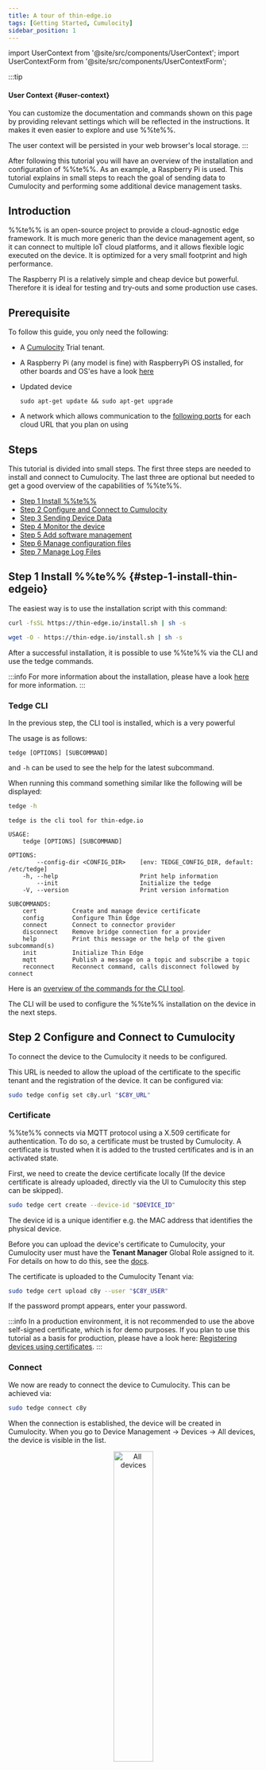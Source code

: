 ```yaml
---
title: A tour of thin-edge.io
tags: [Getting Started, Cumulocity]
sidebar_position: 1
---
```


import UserContext from '@site/src/components/UserContext';
import UserContextForm from '@site/src/components/UserContextForm';

:::tip
#### User Context {#user-context}

You can customize the documentation and commands shown on this page by providing relevant settings which will be reflected in the instructions. It makes it even easier to explore and use %%te%%.

<UserContextForm settings="DEVICE_ID,C8Y_URL,C8Y_USER" />

The user context will be persisted in your web browser's local storage.
:::

After following this tutorial you will have an overview of the installation and configuration of %%te%%. As an example, a Raspberry Pi is used. This tutorial explains in small steps to reach the goal of sending data to Cumulocity and performing some additional device management tasks.


## Introduction

%%te%% is an open-source project to provide a cloud-agnostic edge framework. It is much more generic than the device management agent, so it can connect to multiple IoT cloud platforms, and it allows flexible logic executed on the device. It is optimized for a very small footprint and high performance.

The Raspberry PI is a relatively simple and cheap device but powerful. Therefore it is ideal for testing and try-outs and some production use cases.


##  Prerequisite

To follow this guide, you only need the following:
- A [Cumulocity](https://www.cumulocity.com/start-your-journey/free-trial/) Trial tenant.

- A Raspberry Pi (any model is fine) with RaspberryPi OS installed, for other boards and OS'es have a look [here](../references/supported-platforms.md)
- Updated device

    ```
    sudo apt-get update && sudo apt-get upgrade
    ```

- A network which allows communication to the [following ports](../references/supported-platforms.md#network_configuration) for each cloud URL that you plan on using

## Steps

This tutorial is divided into small steps. The first three steps are needed to install and connect to Cumulocity. The last three are optional but needed to get a good overview of the capabilities of %%te%%.

- [Step 1 Install %%te%%](#step-1-install-thin-edgeio)
- [Step 2 Configure and Connect to Cumulocity](#step-2-configure-and-connect-to-cumulocity)
- [Step 3 Sending Device Data](#step-3-sending-device-data)
- [Step 4 Monitor the device](#step-4-monitor-the-device)
- [Step 5 Add software management](#step-5-add-software-management)
- [Step 6 Manage configuration files](#step-6-manage-configuration-files)
- [Step 7 Manage Log Files](#step-7-manage-log-files)


## Step 1 Install %%te%% {#step-1-install-thin-edgeio}

The easiest way is to use the installation script with this command:

```sh tab={"label":"curl"}
curl -fsSL https://thin-edge.io/install.sh | sh -s
```

```sh tab={"label":"wget"}
wget -O - https://thin-edge.io/install.sh | sh -s
```

After a successful installation, it is possible to use %%te%% via the CLI and use the tedge commands.

:::info
For more information about the installation, please have a look [here](../install/index.md) for more information.
:::

### Tedge CLI

In the previous step, the CLI tool is installed, which is a very powerful

The usage is as follows:
```
tedge [OPTIONS] [SUBCOMMAND]
```
and `-h` can be used to see the help for the latest subcommand.

When running this command something similar like the following will be displayed:


```sh
tedge -h
```

```run command="tedge -h" lang="text" title="Output"
tedge is the cli tool for thin-edge.io

USAGE:
    tedge [OPTIONS] [SUBCOMMAND]

OPTIONS:
        --config-dir <CONFIG_DIR>    [env: TEDGE_CONFIG_DIR, default: /etc/tedge]
    -h, --help                       Print help information
        --init                       Initialize the tedge
    -V, --version                    Print version information

SUBCOMMANDS:
    cert          Create and manage device certificate
    config        Configure Thin Edge
    connect       Connect to connector provider
    disconnect    Remove bridge connection for a provider
    help          Print this message or the help of the given subcommand(s)
    init          Initialize Thin Edge
    mqtt          Publish a message on a topic and subscribe a topic
    reconnect     Reconnect command, calls disconnect followed by connect
```

Here is an [overview of the commands for the CLI tool](../references/cli/index.md).

The CLI will be used to configure the %%te%% installation on the device in the next steps.

## Step 2 Configure and Connect to Cumulocity

To connect the device to the Cumulocity it needs to be configured.

This URL is needed to allow the upload of the certificate to the specific tenant and the registration of the device. It can be configured via:

<UserContext>

```sh
sudo tedge config set c8y.url "$C8Y_URL"
```

</UserContext>

### Certificate

%%te%% connects via MQTT protocol using a X.509 certificate for authentication. To do so, a certificate must be trusted by Cumulocity. A certificate is trusted when it is added to the trusted certificates and is in an activated state.

First, we need to create the device certificate locally (If the device certificate is already uploaded, directly via the UI to Cumulocity this step can be skipped).

<UserContext>

```sh
sudo tedge cert create --device-id "$DEVICE_ID"
```

</UserContext>

The device id is a unique identifier e.g. the MAC address that identifies the physical device.

Before you can upload the device's certificate to Cumulocity, your Cumulocity user must have the **Tenant Manager** Global Role assigned to it. For details on how to do this, see the [docs](connect-c8y.md#common-errors-403).

The certificate is uploaded to the Cumulocity Tenant via:

<UserContext>

```sh
sudo tedge cert upload c8y --user "$C8Y_USER"
```

</UserContext>

If the password prompt appears, enter your password.

:::info
In a production environment, it is not recommended to use the above self-signed certificate, which is for demo purposes. If you plan to use this tutorial as a basis for production, please have a look here: [Registering devices using certificates](https://cumulocity.com/docs/device-integration/device-certificates/#registering-devices-using-certificates).
:::

### Connect

We now are ready to connect the device to Cumulocity. This can be achieved via:

```sh
sudo tedge connect c8y
```

When the connection is established, the device will be created in Cumulocity. When you go to Device Management &rarr; Devices &rarr; All devices, the device is visible in the list.

<p align="center">
    <img
        src={require('./images/DevicesList.png').default}
        alt="All devices"
        width="40%"
    />
</p>

## Step 3 Sending Device Data

Once your device is configured and connected to Cumulocity, you can start sending measurements, events or alarms. In the standard configuration, you can not connect externally to the mosquito broker and thus the messages have to be sent directly from the device itself.

Below shows some examples on how to publish an MQTT message via the command line:

```sh te2mqtt formats=v1
tedge mqtt pub '{{TOPIC}}' '{{PAYLOAD}}'
```

%%te%% comes with a tedge-mapper daemon. This process collects the data from the `te/#` topics and translates them to the tedge payloads on the `c8y/#` topics which are mapped directly to Cumulocity. The mapper translates simple JSON to the desired target payload for Cumulocity.

### Sending measurements

Measurements within Cumulocity represent regularly acquired readings and statistics from sensors.

A simple single-valued measurement like a temperature measurement can be represented in %%te%% JSON as follows:

```json
{"temperature": 25}
```

With the key-value pair representing the measurement type and the numeric value of the measurement. The endpoint that is supervised by the tedge-mapper for measurements is:

```sh
te/+/+/+/+/m/+
```

The temperature measurement described above can be sent as follows:

```sh te2mqtt formats=v1
tedge mqtt pub te/device/main///m/ '{"temperature": 25}'
```

### Sending events

Events are used to pass real-time information, which is not just plain sensor values, through Cumulocity.

A simple event can be represented in %%te%% JSON as follows:

```json
{
  "text": "A door was closed"
}
```

The endpoint that is supervised by the tedge-mapper for events is:

```sh
te/+/+/+/+/e/+
```

So the door open event described above can be sent as follows:

```sh te2mqtt formats=v1
tedge mqtt pub te/device/main///e/door '{"text": "A door was closed"}'
```

:::info
The command does not provide the `time` property, so the current timestamp will be injected by the mapper.
However an explicit time can be given as a Unix timestamp, as in `"time": 1706794400`, or using RFC 3339, as in `"time":"2024-02-01T13:32:19+00:00"`.
:::

When you go to events (`Device management` &rarr; `your device` &rarr; `events`), you should see this:

![Sending Events](./images/SendingEvents.png)

## Step 4 Monitor the device

With %%te%% device monitoring, you can collect metrics from the device and forward these device metrics to Cumulocity.

Device monitoring can be enabled by installing a community package, [tedge-collectd-setup](https://cloudsmith.io/~thinedge/repos/community/packages/?q=name%3A%27%5Etedge-collectd-setup%24%27), which will install [collectd](https://www.collectd.org/) and configure some sensible defaults including monitoring of cpu, memory and disk metrics.

```sh tab={"label":"Debian/Ubuntu"}
sudo apt-get install tedge-collectd-setup
```

```sh tab={"label":"RHEL/Fedora/RockyLinux"}
sudo dnf install tedge-collectd-setup
```

```sh tab={"label":"Alpine"}
sudo apk add tedge-collectd-setup
```

What you should see by now is that data arrives on the `collectd/#` topics. You can check that via:

```sh te2mqtt formats=v1
tedge mqtt sub 'collectd/#'
```

The output will be similar like:

```log title="Output"
INFO: Connected
[collectd/raspberrypi/df-root/percent_bytes-used] 1667205183.407:11.7998857498169
[collectd/raspberrypi/memory/percent-used] 1667205183.408:4.87045198079293
[collectd/raspberrypi/cpu/percent-active] 1667205184.398:1.52284263959391
```

:::note
The default collectd settings, `/etc/collectd/collectd.conf`, use conservative interval times, e.g. 10 mins to 1 hour depending on the metric. This is done so that the metrics don't consume unnecessary IoT resources both on the device and in the cloud. If you want to push the metrics more frequently then you will have to adjust the `Interval` settings either globally or on the individual plugins. Make sure you restart the collectd service after making any changes to the configuration.
:::

The `tedge-mapper-collectd` service subscribes to the `collectd/#` topics and translates them to the tedge payloads, then the respective cloud mappers will translate the %%te%% messages to the format dictated by each cloud.

As an example, you can inspect the Cumulocity translated metrics using the following command:

```sh te2mqtt formats=v1
tedge mqtt sub 'c8y/#'
```

The output will be similar like:

```log title="Output"
INFO: Connected
[c8y/measurement/measurements/create] {"type":"ThinEdgeMeasurement","time":"2022-10-31T08:35:44.398000001Z","cpu":{"percent-active":{"value":1.26262626262626}},"memory":{"percent-used":{"value":4.87024847292786}}}
[c8y/measurement/measurements/create] {"type":"ThinEdgeMeasurement","time":"2022-10-31T08:35:45.398000001Z","memory":{"percent-used":{"value":4.87024847292786}},"cpu":{"percent-active":{"value":1.01522842639594}}}
[c8y/measurement/measurements/create] {"type":"ThinEdgeMeasurement","time":"2022-10-31T08:35:46.398000001Z","memory":{"percent-used":{"value":4.87024847292786}},"cpu":{"percent-active":{"value":0.759493670886076}}}
[c8y/measurement/measurements/create] {"type":"ThinEdgeMeasurement","time":"2022-10-31T08:35:47.398000001Z","memory":{"percent-used":{"value":4.87024847292786}},"cpu":{"percent-active":{"value":2.01005025125628}}}
[c8y/measurement/measurements/create] {"type":"ThinEdgeMeasurement","time":"2022-10-31T08:35:48.398000001Z","memory":{"percent-used":{"value":4.87004496506279}},"cpu":{"percent-active":{"value":0.254452926208651}}}
```

The monitoring data will appear in Cumulocity on the device in the measurement section.
![CollectdMeasurements](./images/CollectdMeasurements.png)


### Edit Collectd

To change the monitored data, it is needed to change the collectd.conf. This can be done via Cumulocity, and [step 6](#change-collectd-configuration) explains how to do it.


## Step 5 Add software management

Software management takes care of allowing installation and management of any type of software from Cumulocity. Since the type is generic, any type of software can be managed. In %%te%% this can be extended with plugins. For every software type, a particular plugin is needed.

The following plugins do exist:

- Docker
- APT
- Docker-compose
- Snap

To use those plugins they need to be copied to the following folder:

```sh
/etc/tedge/sm-plugins/
```

The APT plugin (provided by the `tedge-apt-plugin` package) is installed by default. You can find the other plugins in the repository. Make sure to disconnect/reconnect the device after adding plugins via:

<!-- TODO: Verify if reconnecting the mapper is really necessary! -->

```sh
sudo tedge reconnect c8y
```

### Adding new software into the software repository in Cumulocity

1. Go to Cumulocity

2. Go to `Management` &rarr; `Software repository` (left in the menu) and click `Add software` at the right of the top menu bar.

3. In the dialog box, enter a name for the software and confirm it by clicking `Add new`, a description and its version.

4. %%te%% contains a default plugin supporting `debian` packages from both `apt` repositories as well as remote locations.
    If you prefer to use packages from an `apt` repository, select the `Provide a file path` option and give an empty space (' ').

    ![Add new software](./images/AddSoftware.png)

    If you would like to use other sources (eg. a file uploaded to your cloud or an external source), provide the full URL to the file.
    If you would like to upload your binaries, select `Upload a binary` option and upload the file to Cumulocity software repository.


5. Press `Add Software` button.


### Installing software on a device

1. Go to Cumulocity
2. Click `All devices` in the Devices menu, select the desired device from the device list and open its Software tab.

    The Software tab shows a list of all available software installed on the device. If a given software has a type, it will be displayed next to its name. It is possible to search for a particular software by its name or filter the list by software type.

3. Click on `Install software`, on the bottom of the page
4. Find/select the software which was added to the repository in the previous step.
5. Select the right version and click on `install`
6. Then click on `apply changes`, the software will be installed.

When a different version of the already installed software needs to be installed, choose in step 4 the installed software from the list and in step 5 the desired version.

Find more information about [how to manage the software](https://cumulocity.com/docs/device-management-application/managing-device-data/#managing-software) on a device.

How to [develop your own plugins](../extend/software-management.md) is described here.

## Step 6 Manage configuration files

With %%te%% it is possible to manage config files on a device by using the Cumulocity configuration management feature as a part of Device Management.

This functionality is directly installed with the initial script. However, it is needed to configure its configuration file to add the entries for the configuration files which need to be managed.

As an example you can copy the following content to add some new configuration files which can be retrieved or applied to the device:

```toml title="file: /etc/tedge/plugins/tedge-configuration-plugin.toml"
files = [
    { path = '/etc/tedge/tedge.toml' },
    { path = '/etc/tedge/mosquitto-conf/c8y-bridge.conf', type = 'c8y-bridge.conf' },
    { path = '/etc/tedge/mosquitto-conf/tedge-mosquitto.conf', type = 'tedge-mosquitto.conf' },
    { path = '/etc/mosquitto/mosquitto.conf', type = 'mosquitto.conf' }
]
```

Where:

* `path` is the full path to the configuration file.
* `type` is a unique alias for each file entry which will be used to represent that file in Cumulocity UI.

Then navigate to  Cumulocity Device Management and the desired device. Open its Configuration tab. You can find tedge-configuration-plugin and more are listed as supported configuration types, as declared in the plugin configuration file. Here you can save the configuration files into the repository or download them.


### Change configuration files via Cumulocity.

If there is a need to change one or more configuration files, there is more than one option to follow:

* Create a whole new configuration file
* Change an existing configuration file

In this tutorial the last option is explained, there are some steps to be taken:

![Configuration Management](./images/ConfigurationManagement.png)


1. Save the configuration file to the repository (`Device management` &rarr; `configuration`. In the list of configuration files  pick  a file to change and click on `Save to repository`).
2. Go to `Management` &rarr; `configuration` snapshots repository.
3. Download the configuration file which needs to be changed (the one you saved to the repository in step 1).
4. Edit this file as needed.
5. Click on `Add configuration snapshot` (top right).
6. Fill the fields, make sure the device type is %%te%%, select the right Configuration type and add the (just edited) configuration file and click on  `Add configuration`.
7. Go back to the device and then to the configuration. In the Available supported configuration you will see the configuration file which was just created. When you click on it, you will see the content.
8. Then click on  `send configuration to device` the configuration file is uploaded to the device.
9. If you then click on `get snapshot from device` (select the right configuration file in device-supported configurations), you will see the change of the configuration file.



![Change Configuration](./images/ChangeConfiguration.png)

### Change collectd configuration file via Cumulocity {#change-collectd-configuration}

To change the collectd metrics of the device, which are displayed in Cumulocity, the next steps are needed. These are similar to the steps in the previous paragraphs.


1. Add a new entry to the `files` section of the plugin's configuration file

    ```toml title="file: /etc/tedge/plugins/tedge-configuration-plugin.toml"
    files = [
      # ...
      {path = '/etc/collectd/collectd.conf', type = 'collectd.conf'},
    ]
    ```

2. Save the configuration file to the repository
3. Go to `Management` &rarr; `configuration` snapshots repository
4. Download the configuration file which needs to be changed
5. Edit this file as needed
6. Click on `Add configuration snapshot` (top right)
7. Fill in the fields, make sure the device type is %%te%% and select the right Configuration type and add the (just edited) configuration file then click on `Add configuration`
8. Go back to the device and then to the configuration. In the Available supported configuration you will see the configuration file which was just created. When you click on it, you will see the content
9. Then click on `send configuration to the device` the configuration file is uploaded to the device.
10. If you then click on get snapshot from device (select the right configuration file in device supported configurations), you will see the change of the configuration file.


## Step 7 Manage Log Files

With %%te%% it is possible to request log files from a device by using the Cumulocity log request feature as a part of Device Management.

This functionality is also installed by default but some configuration is needed to indicate which log files the plugin should manage.

Log files can be added by creating or editing the following file with the given contents:

```toml title="file: /etc/tedge/plugins/tedge-log-plugin.toml"
files = [
  { type = "software-management", path = "/var/log/tedge/agent/workflow-software_*" },
  { type = "mosquitto", path = "/var/log/mosquitto/mosquitto.log" },
  { type = "daemon", path = "/var/log/daemon.log" },
  { type = "user", path = "/var/log/user.log" },
  { type = "apt-history", path = "/var/log/apt/history.log" },
  { type = "apt-term", path = "/var/log/apt/term.log" },
  { type = "auth", path = "/var/log/auth.log" },
  { type = "dpkg", path = "/var/log/dpkg.log" },
  { type = "kern", path = "/var/log/kern.log" }
]
```

To see the content of the log files in Cumulocity, take the following steps:

1. Go to device management and select the right device.

2. Select `Logs`. In this screen, you can request Log files
3. Click on `Request log file`(the top right).
4. In the next screen you can select a date range and a type of log.
5. Then click on `Request log file`.
6. Refresh the page.
7. Click on the requested log file, you should see something similar to this:

![Request Log file](./images/RequestLogfile.png)

If `tedge-log-plugin.toml` is added to the `tedge-configuration-plugin.toml` it is possible to do the administration from there.

However, keep in mind that the daemon has to be restarted every time the `/etc/tedge/plugins/tedge-log-plugin.toml` is touched via the command line.

### Final remarks and summary

With this getting started tutorial you gained some insights on how to install and configure %%te%% on a Raspberry Pi.

If you didn't try the optional steps in this tutorial, it might be a nice idea to work on these as you then get a better insight into the device management capabilities of %%te%%. Other things you can work on are capabilities like working with child devices, building your own plugin etc. Tutorials for that can be found [here](../operate/index.md).
